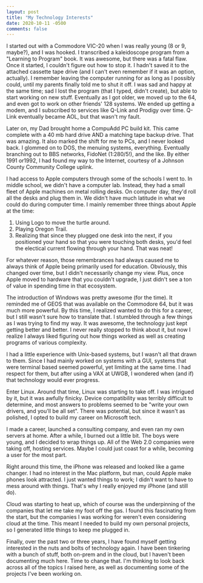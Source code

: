 ```yaml
---
layout: post
title: "My Technology Interests"
date: 2020-10-11 -0500
comments: false
---
```


I started out with a Commodore VIC-20 when I was really young (8 or 9, maybe?), and I was hooked.  I transcribed a kaleidoscope program from a "Learning to Program" book.  It was awesome, but there was a fatal flaw.  Once it started, I couldn't figure out how to stop it.  I hadn't saved it to the attached cassette tape drive (and I can't even remember if it was an option, actually).  I remember leaving the computer running for as long as I possibly could, until my parents finally told me to shut it off.  I was sad and happy at the same time; sad I lost the program (that I typed, didn't create), but able to start working on new stuff.  Eventually as I got older, we moved up to the 64, and even got to work on other friends' 128 systems.  We ended up getting a modem, and I subscribed to services like Q-Link and Prodigy over time.  Q-Link eventually became AOL, but that wasn't my fault.

Later on, my Dad brought home a CompuAdd PC build kit. This came complete with a 40 mb hard drive AND a matching tape backup drive.  That was amazing.  It also marked the shift for me to PCs, and I never looked back.  I glommed on to DOS, the menuing systems, everything.  Eventually branching out to BBS networks, FidoNet (1:280/5!), and the like.  By either 1991 or1992, I had found my way to the Internet, courtesy of a Johnson County Community College uplink.

I had access to Apple computers through some of the schools I went to.  In middle school, we didn't have a computer lab.  Instead, they had a small fleet of Apple machines on metal rolling desks. On computer day, they'd roll all the desks and plug them in.  We didn't have much latitude in what we could do during computer time.  I mainly remember three things about Apple at the time:

1. Using Logo to move the turtle around.
2. Playing Oregon Trail.
3. Realizing that since they plugged one desk into the next, if you positioned your hand so that you were touching both desks, you'd feel the electical current flowing through your hand.  That was neat!

For whatever reason, those remembrances had always caused me to always think of Apple being primarily used for education.  Obviously, this changed over time, but I didn't necessarily change my view.  Plus, once Apple moved to hardware that you couldn't upgrade, I just didn't see a ton of value in spending time in that ecosystem.

The introduction of Windows was pretty awesome (for the time).  It reminded me of GEOS that was available on the Commodore 64, but it was much more powerful.  By this time, I realized wanted to do this for a career, but I still wasn't sure how to translate that.  I stumbled through a few things as I was trying to find my way.  It was awesome, the technology just kept getting better and better.  I never really stopped to think about it, but now I realize I always liked figuring out how things worked as well as creating programs of various complexity.

I had a little experience with Unix-based systems, but I wasn't all that drawn to them.  Since I had mainly worked on systems with a GUI, systems that were terminal based seemed powerful, yet limiting at the same time.  I had respect for them, but after using a VAX at UWGB, I wondered when (and if) that technology would ever progress.

Enter Linux.  Around that time, Linux was starting to take off.  I was intrigued by it, but it was awfully finicky.  Device compatibility was terribly difficult to determine, and most answers to problems seemed to be "write your own drivers, and you'll be all set".  There was potential, but since it wasn't as polished, I opted to build my career on Microsoft tech.

I made a career, launched a consulting company, and even ran my own servers at home.  After a while, I burned out a little bit.  The boys were young, and I decided to wrap things up.  All of the Web 2.0 companies were taking off, hosting services.  Maybe I could just coast for a while, becoming a user for the most part.

Right around this time, the iPhone was released and looked like a game changer.  I had no interest in the Mac platform, but man, could Apple make phones look attracted.  I just wanted things to work; I didn't want to have to mess around with things.  That's why I really enjoyed my iPhone (and still do).

Cloud was starting to heat up, which of course was the underpinning of the companies that let me take my foot off the gas. I found this fascinating from the start, but the companies I was working for weren't even considering cloud at the time.  This meant I needed to build my own personal projects, so I generated little things to keep me plugged in.

Finally, over the past two or three years, I have found myself getting interested in the nuts and bolts of technology again.  I have been tinkering with a bunch of stuff, both on-prem and in the cloud, but I haven't been documenting much here.  Time to change that.  I'm thinking to look back across all of the topics I raised here, as well as documenting some of the projects I've been working on.
